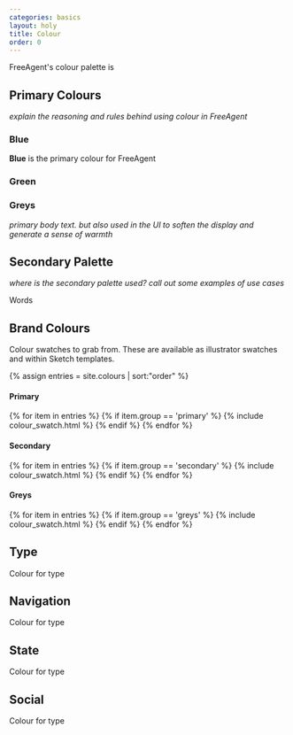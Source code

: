 ```yaml
---
categories: basics
layout: holy
title: Colour
order: 0
---
```


FreeAgent's colour palette is


## Primary Colours
_explain the reasoning and rules behind using colour in FreeAgent_

### Blue
**Blue** is the primary colour for FreeAgent

### Green


### Greys
_primary body text. but also used in the UI to soften the display and generate a sense of warmth_

## Secondary Palette

_where is the secondary palette used? call out some examples of use cases_

Words


## Brand Colours
Colour swatches to grab from. These are available as illustrator swatches and within Sketch templates.

<!-- _toDo - Try and create a link to sketch template in the sidebar_ -->


<!-- Loop through colours collection to build colour swatch. Be careful with naming of colour as this is used for the background colour variable. -->

{% assign entries = site.colours | sort:"order" %}

#### Primary

<div class="SwatchGroup">
  <div class="BlockGrid md-1 lg-3">
    {% for item in entries %}
      {% if item.group == 'primary' %}
        {% include colour_swatch.html %}
      {% endif %}
    {% endfor %}
  </div>
</div>

#### Secondary
<div class="SwatchGroup">
  <div class="BlockGrid md-1 lg-3">
    {% for item in entries %}
      {% if item.group == 'secondary' %}
        {% include colour_swatch.html %}
      {% endif %}
    {% endfor %}
  </div>
</div>


#### Greys
<div class="SwatchGroup">
  <div class="BlockGrid md-1 lg-3">
    {% for item in entries %}
      {% if item.group == 'greys' %}
        {% include colour_swatch.html %}
      {% endif %}
    {% endfor %}
  </div>
</div>


## Type
Colour for type


## Navigation
Colour for type

## State
Colour for type

## Social
Colour for type
